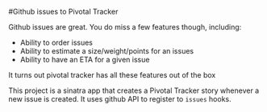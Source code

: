 #Github issues to Pivotal Tracker

Github issues are great. You do miss a few features though, including:
- Ability to order issues 
- Ability to estimate a size/weight/points for an issues
- Ability to have an ETA for a given issue

It turns out pivotal tracker has all these features out of the box

This project is a sinatra app that creates a Pivotal Tracker story whenever a new issue is created. It uses github API to register to `issues` hooks. 
